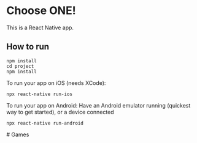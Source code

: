 # Choose ONE! 

This is a React Native app.

## How to run

```
npm install
cd project
npm install
```

To run your app on iOS (needs XCode):
```
npx react-native run-ios
```

To run your app on Android:
Have an Android emulator running (quickest way to get started), or a device connected
```
npx react-native run-android
```
#   G a m e s  
 